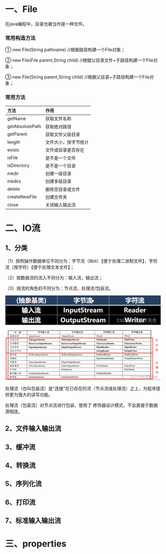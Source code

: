 # 一、File

在java编程中，目录也被当作是一种文件。

### 常用构造方法

①  new File(String pathname) //根据路径构建一个File对象；

②  new File(File parent,String child) //根据父目录文件+子路径构建一个File对象；

③  new File(String parent,String child) //根据父目录+子路径构建一个File对象；

### 常用方法

| 方法            | 作用                 |
| :-------------- | :------------------- |
| getName         | 获取文件名称         |
| getAbsolutePath | 获取绝对路径         |
| getParent       | 获取文件父级目录     |
| length          | 文件大小，按字节统计 |
| exists          | 文件或目录是否存在   |
| isFile          | 是不是一个文件       |
| isDirectory     | 是不是一个目录       |
| mkdir           | 创建一级目录         |
| mkdirs          | 创建多级目录         |
| delete          | 删除空目录或文件     |
| createNewFile   | 创建文件夹           |
| close           | 关闭输入输出流       |

# 二、IO流

## 1、分类

（1）按照操作数据单位不同分为：字节流（8bit）【便于处理二进制文件】，字符流（按字符）【便于处理文本文件】；

（2）按数据流的流入不同分为：输入流，输出流；

（3）按流的角色的不同分为：节点流，处理流/包装流。

![img](assets/IO流分类.png)

![img](assets/IO流分类2.png)

处理流（也叫包装流）是“连接”在已存在的流（节点流或处理流）之上，为程序提供更为强大的读写功能。

处理流（包装流）对节点流进行包装，使用了 修饰器设计模式，不会直接于数据源相连。

## 2、文件输入输出流

## 3、缓冲流

## 4、转换流

## 5、序列化流

## 6、打印流

## 7、标准输入输出流

# 三、properties
